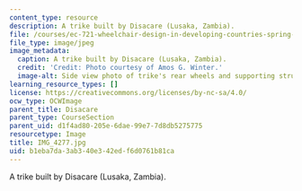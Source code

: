 ```yaml
---
content_type: resource
description: A trike built by Disacare (Lusaka, Zambia).
file: /courses/ec-721-wheelchair-design-in-developing-countries-spring-2009/b1eba7da3ab340e342edf6d0761b81ca_IMG_4277.jpg
file_type: image/jpeg
image_metadata:
  caption: A trike built by Disacare (Lusaka, Zambia).
  credit: 'Credit: Photo courtesy of Amos G. Winter.'
  image-alt: Side view photo of trike's rear wheels and supporting structure.
learning_resource_types: []
license: https://creativecommons.org/licenses/by-nc-sa/4.0/
ocw_type: OCWImage
parent_title: Disacare
parent_type: CourseSection
parent_uid: d1f4ad80-205e-6dae-99e7-7d8db5275775
resourcetype: Image
title: IMG_4277.jpg
uid: b1eba7da-3ab3-40e3-42ed-f6d0761b81ca
---
```

A trike built by Disacare (Lusaka, Zambia).